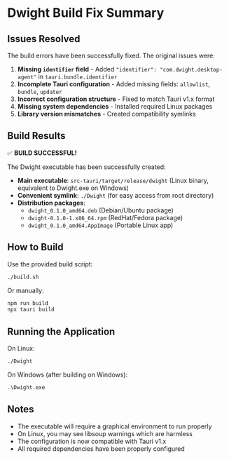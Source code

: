# Dwight Build Fix Summary

## Issues Resolved

The build errors have been successfully fixed. The original issues were:

1. **Missing `identifier` field** - Added `"identifier": "com.dwight.desktop-agent"` in `tauri.bundle.identifier`
2. **Incomplete Tauri configuration** - Added missing fields: `allowlist`, `bundle`, `updater`
3. **Incorrect configuration structure** - Fixed to match Tauri v1.x format
4. **Missing system dependencies** - Installed required Linux packages
5. **Library version mismatches** - Created compatibility symlinks

## Build Results

✅ **BUILD SUCCESSFUL!**

The Dwight executable has been successfully created:

- **Main executable**: `src-tauri/target/release/dwight` (Linux binary, equivalent to Dwight.exe on Windows)
- **Convenient symlink**: `./Dwight` (for easy access from root directory)
- **Distribution packages**:
  - `dwight_0.1.0_amd64.deb` (Debian/Ubuntu package)
  - `dwight-0.1.0-1.x86_64.rpm` (RedHat/Fedora package)  
  - `dwight_0.1.0_amd64.AppImage` (Portable Linux app)

## How to Build

Use the provided build script:
```bash
./build.sh
```

Or manually:
```bash
npm run build
npx tauri build
```

## Running the Application

On Linux:
```bash
./Dwight
```

On Windows (after building on Windows):
```cmd
.\Dwight.exe
```

## Notes

- The executable will require a graphical environment to run properly
- On Linux, you may see libsoup warnings which are harmless
- The configuration is now compatible with Tauri v1.x
- All required dependencies have been properly configured